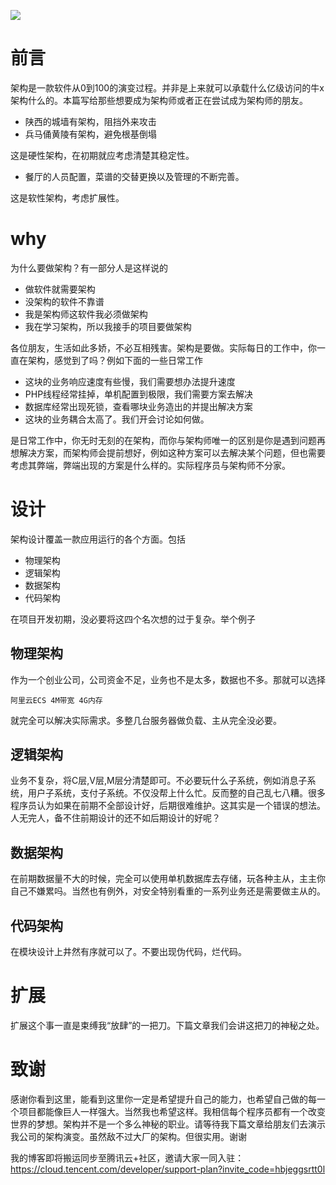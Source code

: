 ![](https://resources.blog.fastrun.cn/wp-content/uploads/2018/08/748208072-5b851ae98fa87_articlex.png)

# 前言

架构是一款软件从0到100的演变过程。并非是上来就可以承载什么亿级访问的牛x架构什么的。本篇写给那些想要成为架构师或者正在尝试成为架构师的朋友。

- 陕西的城墙有架构，阻挡外来攻击
- 兵马俑黄陵有架构，避免根基倒塌

这是硬性架构，在初期就应考虑清楚其稳定性。

- 餐厅的人员配置，菜谱的交替更换以及管理的不断完善。

这是软性架构，考虑扩展性。

# why
为什么要做架构？有一部分人是这样说的
- 做软件就需要架构
- 没架构的软件不靠谱
- 我是架构师这软件我必须做架构
- 我在学习架构，所以我接手的项目要做架构

各位朋友，生活如此多娇，不必互相残害。架构是要做。实际每日的工作中，你一直在架构，感觉到了吗？例如下面的一些日常工作
- 这块的业务响应速度有些慢，我们需要想办法提升速度
- PHP线程经常挂掉，单机配置到极限，我们需要方案去解决
- 数据库经常出现死锁，查看哪块业务造出的并提出解决方案
- 这块的业务耦合太高了。我们开会讨论如何做。

是日常工作中，你无时无刻的在架构，而你与架构师唯一的区别是你是遇到问题再想解决方案，而架构师会提前想好，例如这种方案可以去解决某个问题，但也需要考虑其弊端，弊端出现的方案是什么样的。实际程序员与架构师不分家。

# 设计
架构设计覆盖一款应用运行的各个方面。包括

- 物理架构
- 逻辑架构
- 数据架构
- 代码架构

在项目开发初期，没必要将这四个名次想的过于复杂。举个例子

## 物理架构
作为一个创业公司，公司资金不足，业务也不是太多，数据也不多。那就可以选择
```
阿里云ECS 4M带宽 4G内存 
```
就完全可以解决实际需求。多整几台服务器做负载、主从完全没必要。

## 逻辑架构
业务不复杂，将C层,V层,M层分清楚即可。不必要玩什么子系统，例如消息子系统，用户子系统，支付子系统。不仅没帮上什么忙。反而整的自己乱七八糟。很多程序员认为如果在前期不全部设计好，后期很难维护。这其实是一个错误的想法。人无完人，备不住前期设计的还不如后期设计的好呢？

## 数据架构
在前期数据量不大的时候，完全可以使用单机数据库去存储，玩各种主从，主主你自己不嫌累吗。当然也有例外，对安全特别看重的一系列业务还是需要做主从的。

## 代码架构
在模块设计上井然有序就可以了。不要出现伪代码，烂代码。

# 扩展
扩展这个事一直是束缚我“放肆”的一把刀。下篇文章我们会讲这把刀的神秘之处。

# 致谢
感谢你看到这里，能看到这里你一定是希望提升自己的能力，也希望自己做的每一个项目都能像巨人一样强大。当然我也希望这样。我相信每个程序员都有一个改变世界的梦想。架构并不是一个多么神秘的职业。请等待我下篇文章给朋友们去演示我公司的架构演变。虽然敌不过大厂的架构。但很实用。谢谢

我的博客即将搬运同步至腾讯云+社区，邀请大家一同入驻：https://cloud.tencent.com/developer/support-plan?invite_code=hbjeggsrtt0l